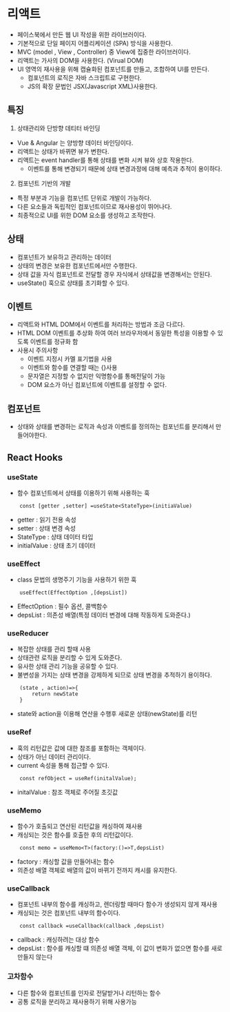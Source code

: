 # 리액트
* 페이스북에서 만든 웹 UI 작성을 위한 라이브러이다.
* 기본적으로 단일 페이지 어플리케이션 (SPA) 방식을 사용한다.
* MVC (model , View , Controller) 중 View에 집중한 라이브러이다.
* 리액트는 가사의 DOM을 사용한다. (Virual DOM)
* UI 영역의 재사용을 위해 캡슐화된 컴포넌트를 만들고, 조합하여 UI를 만든다.
    * 컴포넌트의 로직은 자바 스크립트로 구현한다.
    * JS의 확장 문법인 JSX(Javascript XML)사용한다.

## 특징
1. 상태관리와 단방향 데티터 바인딩 
* Vue & Angular 는 양방향 데이터 바인딩이다.
* 리액트는 상태가 바뀌면 뷰가 변한다.
* 리액트는 event handler를 통해 상태를 변화 시켜 뷰와 상호 작용한다.
    * 이벤트를 통해 변경되기 때문에 상태 변경과정에 대해 예측과 추적이 용이하다.

2. 컴포넌트 기반의 개발 
* 특정 부분과 기능을 컴포넌트 단위로 개발이 가능하다.
* 다른 요소들과 독립적인 컴포넌트이므로 재사용성이 뛰어나다.
* 최종적으로 UI를 위한 DOM 요소를 생성하고 조작한다.

## 상태
* 컴포넌트가 보유하고 관리하는 데이터
* 상태의 변경은 보유한 컴포넌트에서만 수행한다.
* 상태 값을 자식 컴포넌트로 전달할 경우 자식에서 상태값을 변경해서는 안된다.
* useState() 훅으로 상태를 초기화할 수 있다.

## 이벤트
* 리액트와 HTML DOM에서 이벤트를 처리하는 방법과 조금 다르다.
* HTML DOM 이벤트를 추상화 하여 여러 브라우저에서 동일한 특성을 이용할 수 있도록 이벤트를 정규화 함
* 사용시 주의사항
    * 이벤트 지정시 카멜 표기법을 사용
    * 이벤트와 함수를 연결할 때는 {}사용
    * 문자열은 지정할 수 없지만 익명함수를 통해전달이 가능
    * DOM 요소가 아닌 컴포넌트에 이벤트를 설정할 수 없다.

## 컴포넌트
* 상태와 상태를 변경하는 로직과 속성과 이벤트를 정의하는 컴포넌트를 분리해서 만들어야한다.

## React Hooks

### useState 
* 함수 컴포넌트에서 상태를 이용하기 위해 사용하는 훅
```
    const [getter ,setter] =useState<StateType>(initiaValue)
```
* getter : 읽기 전용 속성
* setter : 상태 변경 속성
* StateType : 상태 데이터 타입
* initialValue : 상태 초기 데이터

### useEffect
* class 문법의 생명주기 기능을 사용하기 위한 훅
```
    useEffect(EffectOption ,[depsList])
```
* EffectOption : 필수 옵션, 콜백함수 
* depsList : 의존성 배열(특정 데이터 변경에 대해 작동하게 도와준다.)

### useReducer 
* 복잡한 상태를 관리 할때 사용
* 상태관련 로직을 분리할 수 있게 도와준다.
* 유사한 상태 관리 기능을 공유할 수 있다.
* 불변성을 가지는 상태 변경을 강제하게 되므로 상태 변경을 추적하기 용이하다.
```
    (state , action)=>{
        return newState
    }
```
* state와 action을 이용해 연산을 수행후 새로운 상태(newState)를 리턴


### useRef
* 훅의 리턴값은 값에 대한 참조를 포함하는 객체이다.
* 상태가 아닌 데이터 관리이다.
* current 속성을 통해 접근할 수 있다.
```
    const refObject = useRef(initalValue);
```
* initalValue : 참조 객체로 주어질 초깃값


### useMemo
* 함수가 호출되고 연산된 리턴값을 캐싱하여 재사용
* 캐싱되는 것은 함수를 호출한 후의 리턴값이다.
```
    const memo = useMemo<T>(factory:()=>T,depsList)
```
* factory : 캐싱할 값을 만들어내는 함수
* 의존성 배열 객체로 배열의 값이 바뀌기 전까지 캐시를 유지한다.


### useCallback
* 컴포넌트 내부의 함수를 캐싱하고, 렌더링할 때마다 함수가 생성되지 않게 재사용
* 캐싱되는 것은 컴포넌트 내부의 함수이다.
```
    const callback =useCallback(callback ,depsList)
```
* callback :  캐싱하려는 대상 함수
* depsList :  함수를 캐싱할 떄 의존성 배열 객체, 이 값이 변화가 없으면 함수를 새로 만들지 않는다

### 고차함수
* 다른 함수와 컴포넌트를 인자로 전달받거나 리턴하는 함수
* 공통 로직을 분리하고 재사용하기 위해 사용가능
